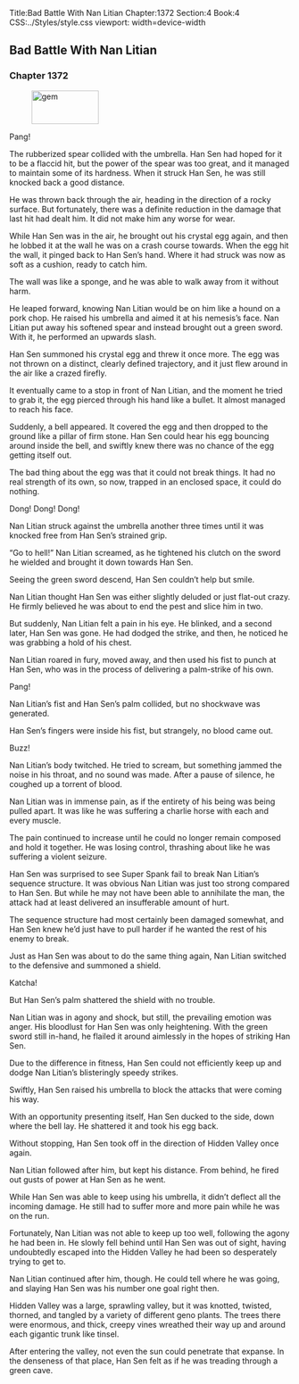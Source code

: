 Title:Bad Battle With Nan Litian 
Chapter:1372 
Section:4 
Book:4 
CSS:../Styles/style.css 
viewport: width=device-width
  
## Bad Battle With Nan Litian
### Chapter 1372 
<figure>
	<img src="../Images/gem.gif" alt="gem" id="gem" width="120" height="60" />
</figure>
  

  
  Pang!

The rubberized spear collided with the umbrella. Han Sen had hoped for it to be a flaccid hit, but the power of the spear was too great, and it managed to maintain some of its hardness. When it struck Han Sen, he was still knocked back a good distance.

He was thrown back through the air, heading in the direction of a rocky surface. But fortunately, there was a definite reduction in the damage that last hit had dealt him. It did not make him any worse for wear.

While Han Sen was in the air, he brought out his crystal egg again, and then he lobbed it at the wall he was on a crash course towards. When the egg hit the wall, it pinged back to Han Sen’s hand. Where it had struck was now as soft as a cushion, ready to catch him.

The wall was like a sponge, and he was able to walk away from it without harm.

He leaped forward, knowing Nan Litian would be on him like a hound on a pork chop. He raised his umbrella and aimed it at his nemesis’s face. Nan Litian put away his softened spear and instead brought out a green sword. With it, he performed an upwards slash.

Han Sen summoned his crystal egg and threw it once more. The egg was not thrown on a distinct, clearly defined trajectory, and it just flew around in the air like a crazed firefly.

It eventually came to a stop in front of Nan Litian, and the moment he tried to grab it, the egg pierced through his hand like a bullet. It almost managed to reach his face.

Suddenly, a bell appeared. It covered the egg and then dropped to the ground like a pillar of firm stone. Han Sen could hear his egg bouncing around inside the bell, and swiftly knew there was no chance of the egg getting itself out.

The bad thing about the egg was that it could not break things. It had no real strength of its own, so now, trapped in an enclosed space, it could do nothing.

Dong! Dong! Dong!

Nan Litian struck against the umbrella another three times until it was knocked free from Han Sen’s strained grip.

“Go to hell!” Nan Litian screamed, as he tightened his clutch on the sword he wielded and brought it down towards Han Sen.

Seeing the green sword descend, Han Sen couldn’t help but smile.

Nan Litian thought Han Sen was either slightly deluded or just flat-out crazy. He firmly believed he was about to end the pest and slice him in two.

But suddenly, Nan Litian felt a pain in his eye. He blinked, and a second later, Han Sen was gone. He had dodged the strike, and then, he noticed he was grabbing a hold of his chest.

Nan Litian roared in fury, moved away, and then used his fist to punch at Han Sen, who was in the process of delivering a palm-strike of his own.

Pang!

Nan Litian’s fist and Han Sen’s palm collided, but no shockwave was generated.

Han Sen’s fingers were inside his fist, but strangely, no blood came out.

Buzz!

Nan Litian’s body twitched. He tried to scream, but something jammed the noise in his throat, and no sound was made. After a pause of silence, he coughed up a torrent of blood.

Nan Litian was in immense pain, as if the entirety of his being was being pulled apart. It was like he was suffering a charlie horse with each and every muscle.

The pain continued to increase until he could no longer remain composed and hold it together. He was losing control, thrashing about like he was suffering a violent seizure.

Han Sen was surprised to see Super Spank fail to break Nan Litian’s sequence structure. It was obvious Nan Litian was just too strong compared to Han Sen. But while he may not have been able to annihilate the man, the attack had at least delivered an insufferable amount of hurt.

The sequence structure had most certainly been damaged somewhat, and Han Sen knew he’d just have to pull harder if he wanted the rest of his enemy to break.

Just as Han Sen was about to do the same thing again, Nan Litian switched to the defensive and summoned a shield.

Katcha!

But Han Sen’s palm shattered the shield with no trouble.

Nan Litian was in agony and shock, but still, the prevailing emotion was anger. His bloodlust for Han Sen was only heightening. With the green sword still in-hand, he flailed it around aimlessly in the hopes of striking Han Sen.

Due to the difference in fitness, Han Sen could not efficiently keep up and dodge Nan Litian’s blisteringly speedy strikes.

Swiftly, Han Sen raised his umbrella to block the attacks that were coming his way.

With an opportunity presenting itself, Han Sen ducked to the side, down where the bell lay. He shattered it and took his egg back.

Without stopping, Han Sen took off in the direction of Hidden Valley once again.

Nan Litian followed after him, but kept his distance. From behind, he fired out gusts of power at Han Sen as he went.

While Han Sen was able to keep using his umbrella, it didn’t deflect all the incoming damage. He still had to suffer more and more pain while he was on the run.

Fortunately, Nan Litian was not able to keep up too well, following the agony he had been in. He slowly fell behind until Han Sen was out of sight, having undoubtedly escaped into the Hidden Valley he had been so desperately trying to get to.

Nan Litian continued after him, though. He could tell where he was going, and slaying Han Sen was his number one goal right then.

Hidden Valley was a large, sprawling valley, but it was knotted, twisted, thorned, and tangled by a variety of different geno plants. The trees there were enormous, and thick, creepy vines wreathed their way up and around each gigantic trunk like tinsel.

After entering the valley, not even the sun could penetrate that expanse. In the denseness of that place, Han Sen felt as if he was treading through a green cave.
